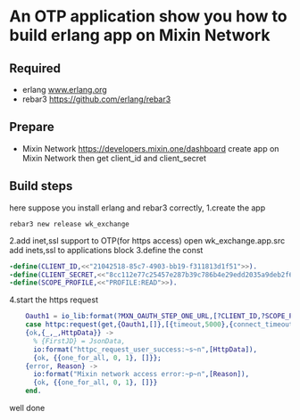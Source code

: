 # An OTP application show you how to build erlang app on Mixin Network

## Required

* erlang www.erlang.org
* rebar3 https://github.com/erlang/rebar3

## Prepare 
* Mixin Network https://developers.mixin.one/dashboard  create app on Mixin Network then get client_id and client_secret

## Build steps
here suppose you install erlang and rebar3 correctly,
1.create the app
```
rebar3 new release wk_exchange
```
2.add inet,ssl support to OTP(for https access)
open wk_exchange.app.src add inets,ssl to applications block
3.define the const
```erlang
-define(CLIENT_ID,<<"21042518-85c7-4903-bb19-f311813d1f51">>).
-define(CLIENT_SECRET,<<"8cc112e77c25457e287b39c786b4e29edd2035a9deb2f658e17c99d56fdfb13a">>).
-define(SCOPE_PROFILE,<<"PROFILE:READ">>).
```
4.start the https request 
```erlang
    Oauth1 = io_lib:format(?MXN_OAUTH_STEP_ONE_URL,[?CLIENT_ID,?SCOPE_PROFILE]),
    case httpc:request(get,{Oauth1,[]},[{timeout,5000},{connect_timeout,10000}],[]) of
    {ok,{_,_,HttpData}} ->
      % {FirstJD} = JsonData,
      io:format("httpc_request_user_success:~s~n",[HttpData]),
      {ok, {{one_for_all, 0, 1}, []}};
    {error, Reason} ->
      io:format("Mixin network access error:~p~n",[Reason]),
      {ok, {{one_for_all, 0, 1}, []}}
    end.
 ```
 well done
